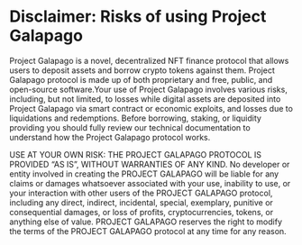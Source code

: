 # Disclaimer: Risks of using Project Galapago

Project Galapago is a novel, decentralized NFT finance protocol that allows users to deposit assets and borrow crypto tokens against them. Project Galapago protocol is made up of both proprietary and free, public, and open-source software.Your use of Project Galapago involves various risks, including, but not limited, to losses while digital assets are deposited into Project Galapago via smart contract or economic exploits, and losses due to liquidations and redemptions. Before borrowing, staking, or liquidity providing you should fully review our technical documentation to understand how the Project Galapago protocol works.

USE AT YOUR OWN RISK: THE PROJECT GALAPAGO PROTOCOL IS PROVIDED “AS IS”, WITHOUT WARRANTIES OF ANY KIND. No developer or entity involved in creating the PROJECT GALAPAGO will be liable for any claims or damages whatsoever associated with your use, inability to use, or your interaction with other users of the PROJECT GALAPAGO protocol, including any direct, indirect, incidental, special, exemplary, punitive or consequential damages, or loss of profits, cryptocurrencies, tokens, or anything else of value. PROJECT GALAPAGO reserves the right to modify the terms of the PROJECT GALAPAGO protocol at any time for any reason.
